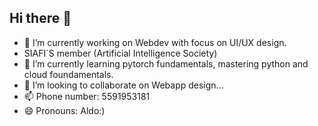 ## Hi there 👋


- 🔭 I’m currently working on Webdev with focus on UI/UX design.
-  SIAFI´S member (Artificial Intelligence Society)
- 🌱 I’m currently learning pytorch fundamentals, mastering python and cloud foundamentals.
- 👯 I’m looking to collaborate on Webapp design...
- 📫 Phone number: 5591953181
- 😄 Pronouns: Aldo:)

